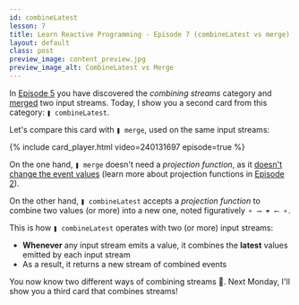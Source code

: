 ```yaml
---
id: combineLatest
lesson: 7
title: Learn Reactive Programming - Episode 7 (combineLatest vs merge)
layout: default
class: post
preview_image: content_preview.jpg
preview_image_alt: CombineLatest vs Merge
---
```


In [Episode 5](/merge) you have discovered the _combining streams_ category and [merged](/merge) two input streams. Today, I show you a second card from this category: `❚ combineLatest`.

Let's compare this card with `❚ merge`, used on the same input streams:

{% include card_player.html video=240131697 episode=true %}

On the one hand, `❚ merge` doesn't need a _projection function_, as it [doesn't change the event values](/merge) (learn more about projection functions in [Episode 2](/map)).

On the other hand, `❚ combineLatest` accepts a _projection function_ to combine two values (or more) into a new one, noted figuratively `⚬ ⟶ ⚭ ⟵ ⚬`.

 This is how `❚ combineLatest` operates with two (or more) input streams:

- **Whenever** any input stream emits a value, it combines the **latest** values emitted by each input stream
- As a result, it returns a new stream of combined events

You now know two different ways of combining streams 🙌. Next Monday, I'll show you a third card that combines streams!